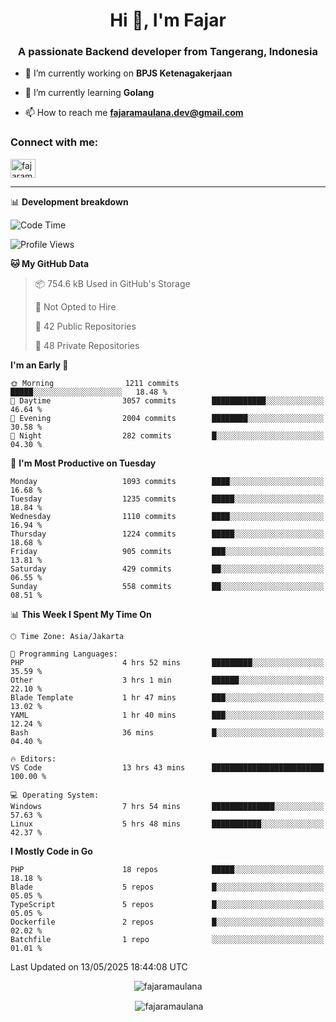 <h1 align="center">Hi 👋, I'm Fajar</h1>
<h3 align="center">A passionate Backend developer from Tangerang, Indonesia</h3>

<!-- <p align="left"> <img src="https://komarev.com/ghpvc/?username=fajaramaulana&label=Profile%20views&color=0e75b6&style=flat" alt="fajaramaulana" /> </p> -->

- 🔭 I’m currently working on **BPJS Ketenagakerjaan**

- 🌱 I’m currently learning **Golang**

- 📫 How to reach me **fajaramaulana.dev@gmail.com**

<h3 align="left">Connect with me:</h3>
<p align="left">
<a href="https://linkedin.com/in/fajar-agus-maulana-73533a180/" target="blank"><img align="center" src="https://raw.githubusercontent.com/rahuldkjain/github-profile-readme-generator/master/src/images/icons/Social/linked-in-alt.svg" alt="fajaramaulana" height="30" width="40" /></a>
</p>

-------

📊 **Development breakdown**
<!--START_SECTION:waka-->
![Code Time](http://img.shields.io/badge/Code%20Time-2%2C950%20hrs%2013%20mins-blue)

![Profile Views](http://img.shields.io/badge/Profile%20Views-0-blue)

**🐱 My GitHub Data** 

> 📦 754.6 kB Used in GitHub's Storage 
 > 
> 🚫 Not Opted to Hire
 > 
> 📜 42 Public Repositories 
 > 
> 🔑 48 Private Repositories 
 > 
**I'm an Early 🐤** 

```text
🌞 Morning                1211 commits        █████░░░░░░░░░░░░░░░░░░░░   18.48 % 
🌆 Daytime                3057 commits        ████████████░░░░░░░░░░░░░   46.64 % 
🌃 Evening                2004 commits        ████████░░░░░░░░░░░░░░░░░   30.58 % 
🌙 Night                  282 commits         █░░░░░░░░░░░░░░░░░░░░░░░░   04.30 % 
```
📅 **I'm Most Productive on Tuesday** 

```text
Monday                   1093 commits        ████░░░░░░░░░░░░░░░░░░░░░   16.68 % 
Tuesday                  1235 commits        █████░░░░░░░░░░░░░░░░░░░░   18.84 % 
Wednesday                1110 commits        ████░░░░░░░░░░░░░░░░░░░░░   16.94 % 
Thursday                 1224 commits        █████░░░░░░░░░░░░░░░░░░░░   18.68 % 
Friday                   905 commits         ███░░░░░░░░░░░░░░░░░░░░░░   13.81 % 
Saturday                 429 commits         ██░░░░░░░░░░░░░░░░░░░░░░░   06.55 % 
Sunday                   558 commits         ██░░░░░░░░░░░░░░░░░░░░░░░   08.51 % 
```


📊 **This Week I Spent My Time On** 

```text
🕑︎ Time Zone: Asia/Jakarta

💬 Programming Languages: 
PHP                      4 hrs 52 mins       █████████░░░░░░░░░░░░░░░░   35.59 % 
Other                    3 hrs 1 min         ██████░░░░░░░░░░░░░░░░░░░   22.10 % 
Blade Template           1 hr 47 mins        ███░░░░░░░░░░░░░░░░░░░░░░   13.02 % 
YAML                     1 hr 40 mins        ███░░░░░░░░░░░░░░░░░░░░░░   12.24 % 
Bash                     36 mins             █░░░░░░░░░░░░░░░░░░░░░░░░   04.40 % 

🔥 Editors: 
VS Code                  13 hrs 43 mins      █████████████████████████   100.00 % 

💻 Operating System: 
Windows                  7 hrs 54 mins       ██████████████░░░░░░░░░░░   57.63 % 
Linux                    5 hrs 48 mins       ███████████░░░░░░░░░░░░░░   42.37 % 
```

**I Mostly Code in Go** 

```text
PHP                      18 repos            █████░░░░░░░░░░░░░░░░░░░░   18.18 % 
Blade                    5 repos             █░░░░░░░░░░░░░░░░░░░░░░░░   05.05 % 
TypeScript               5 repos             █░░░░░░░░░░░░░░░░░░░░░░░░   05.05 % 
Dockerfile               2 repos             █░░░░░░░░░░░░░░░░░░░░░░░░   02.02 % 
Batchfile                1 repo              ░░░░░░░░░░░░░░░░░░░░░░░░░   01.01 % 
```




 Last Updated on 13/05/2025 18:44:08 UTC
<!--END_SECTION:waka-->
<p align="center"><img align="center" src="https://github-readme-stats.vercel.app/api/top-langs?username=fajaramaulana&show_icons=true&locale=en&layout=compact" alt="fajaramaulana" /></p>

<p align="center">&nbsp;<img align="center" src="https://github-readme-stats.vercel.app/api?username=fajaramaulana&show_icons=true&locale=en" alt="fajaramaulana" /></p>
